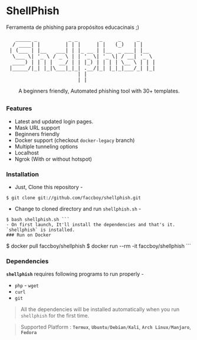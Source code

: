 # ShellPhish
Ferramenta de phishing para propósitos educacinais ;)

<!-- shellphish --> 
<pre id="taag_output_text" class="fig" contenteditable="true">   _____ _          _ _       _     _     _     
  / ____| |        | | |     | |   (_)   | |    
 | (___ | |__   ___| | |_ __ | |__  _ ___| |__  
  \___ \| '_ \ / _ \ | | '_ \| '_ \| / __| '_ \ 
  ____) | | | |  __/ | | |_) | | | | \__ \ | | |
 |_____/|_| |_|\___|_|_| .__/|_| |_|_|___/_| |_|
                       | |                      
                       |_|          </pre>
                                                                  
</p> <p align="center">A beginners friendly, Automated phishing tool with 30+ templates.</p>

##

### Features

- Latest and updated login pages.
- Mask URL support
- Beginners friendly
- Docker support (checkout `docker-legacy` branch)
- Multiple tunneling options
- Localhost
- Ngrok (With or without hotspot)

### Installation

- Just, Clone this repository -
```
$ git clone git://github.com/faccboy/shellphish.git
```
- Change to cloned directory and run `shellphish.sh` -
``` $ cd shellphish
$ bash shellphish.sh ```
- On first launch, It'll install the dependencies and that's it. `shellphish` is installed. 
### Run on Docker
```
$ docker pull faccboy/shellphish
$ docker run --rm -it faccboy/shellphish ```
### Dependencies
**`shellphish`** requires following programs to run properly -
- `php` - `wget`
- `curl`
- `git`
> All the dependencies will be installed automatically when you run `shellphish` for the first time.

> Supported Platform : **`Termux`**, **`Ubuntu/Debian/Kali`**, **`Arch Linux/Manjaro`**, **`Fedora`**
